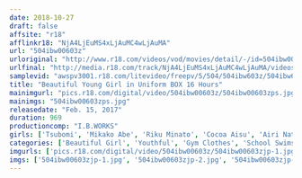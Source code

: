 ```yaml
---
date: 2018-10-27
draft: false
affsite: "r18"
afflinkr18: "NjA4LjEuMS4xLjAuMC4wLjAuMA"
url: "504ibw00603z"
urloriginal: "http://www.r18.com/videos/vod/movies/detail/-/id=504ibw00603z"
urlfinal: "http://media.r18.com/track/NjA4LjEuMS4xLjAuMC4wLjAuMA/videos/vod/movies/detail/-/id=504ibw00603z"
samplevid: "awspv3001.r18.com/litevideo/freepv/5/504/504ibw603z/504ibw603z_dmb_w.mp4"
title: "Beautiful Young Girl in Uniform BOX 16 Hours"
mainimgurl: "pics.r18.com/digital/video/504ibw00603z/504ibw00603zps.jpg"
mainimgs: "504ibw00603zps.jpg"
releasedate: "Feb. 15, 2017"
duration: 969
productioncomp: "I.B.WORKS"
girls: ['Tsubomi', 'Mikako Abe', 'Riku Minato', 'Cocoa Aisu', 'Airi Natsume']
categories: ['Beautiful Girl', 'Youthful', 'Gym Clothes', 'School Swimsuits', 'School Uniform', 'Shaved Pussy', 'Hi-Def', 'More Than 16 Hours Of Footage']
imgurls: ['pics.r18.com/digital/video/504ibw00603z/504ibw00603zjp-1.jpg', 'pics.r18.com/digital/video/504ibw00603z/504ibw00603zjp-2.jpg', 'pics.r18.com/digital/video/504ibw00603z/504ibw00603zjp-3.jpg', 'pics.r18.com/digital/video/504ibw00603z/504ibw00603zjp-4.jpg', 'pics.r18.com/digital/video/504ibw00603z/504ibw00603zjp-5.jpg', 'pics.r18.com/digital/video/504ibw00603z/504ibw00603zjp-6.jpg', 'pics.r18.com/digital/video/504ibw00603z/504ibw00603zjp-7.jpg', 'pics.r18.com/digital/video/504ibw00603z/504ibw00603zjp-8.jpg', 'pics.r18.com/digital/video/504ibw00603z/504ibw00603zjp-9.jpg', 'pics.r18.com/digital/video/504ibw00603z/504ibw00603zjp-10.jpg', 'pics.r18.com/digital/video/504ibw00603z/504ibw00603zjp-11.jpg', 'pics.r18.com/digital/video/504ibw00603z/504ibw00603zjp-12.jpg', 'pics.r18.com/digital/video/504ibw00603z/504ibw00603zjp-13.jpg', 'pics.r18.com/digital/video/504ibw00603z/504ibw00603zjp-14.jpg', 'pics.r18.com/digital/video/504ibw00603z/504ibw00603zjp-15.jpg', 'pics.r18.com/digital/video/504ibw00603z/504ibw00603zjp-16.jpg', 'pics.r18.com/digital/video/504ibw00603z/504ibw00603zjp-17.jpg', 'pics.r18.com/digital/video/504ibw00603z/504ibw00603zjp-18.jpg', 'pics.r18.com/digital/video/504ibw00603z/504ibw00603zjp-19.jpg', 'pics.r18.com/digital/video/504ibw00603z/504ibw00603zjp-20.jpg']
imgs: ['504ibw00603zjp-1.jpg', '504ibw00603zjp-2.jpg', '504ibw00603zjp-3.jpg', '504ibw00603zjp-4.jpg', '504ibw00603zjp-5.jpg', '504ibw00603zjp-6.jpg', '504ibw00603zjp-7.jpg', '504ibw00603zjp-8.jpg', '504ibw00603zjp-9.jpg', '504ibw00603zjp-10.jpg', '504ibw00603zjp-11.jpg', '504ibw00603zjp-12.jpg', '504ibw00603zjp-13.jpg', '504ibw00603zjp-14.jpg', '504ibw00603zjp-15.jpg', '504ibw00603zjp-16.jpg', '504ibw00603zjp-17.jpg', '504ibw00603zjp-18.jpg', '504ibw00603zjp-19.jpg', '504ibw00603zjp-20.jpg']
---
```

